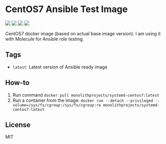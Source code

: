 # CentOS7 Ansible Test Image

<a href="https://github.com/MonolithProjects/docker-systemd-centos7/actions"><img src="https://github.com/MonolithProjects/docker-systemd-centos7/workflows/Dockerfile%20test/badge.svg?branch=master"/></a>
<a href="https://hub.docker.com/repository/docker/monolithprojects/systemd-centos7"><img src="https://img.shields.io/microbadger/image-size/monolithprojects/systemd-centos7"/></a>
<a href="https://hub.docker.com/repository/docker/monolithprojects/systemd-centos7"><img src="https://img.shields.io/docker/pulls/monolithprojects/systemd-centos7"/></a>
<a href="https://hub.docker.com/repository/docker/monolithprojects/systemd-centos7"><img src="https://img.shields.io/docker/automated/monolithprojects/systemd-centos7?logo=docker&logoColor=white"/></a>

CentOS7 docker image (based on actual base image version). I am using it with Molecule for Ansible role testing.

## Tags

  - `latest`: Latest version of Ansible ready image


## How-to

  1. Run command `docker pull monolithprojects/systemd-centos7:latest`  
  2. Run a container from the image: `docker run --detach --privileged --volume=/sys/fs/cgroup:/sys/fs/cgroup:ro monolithprojects/systemd-centos7:latest`  

## License

MIT
